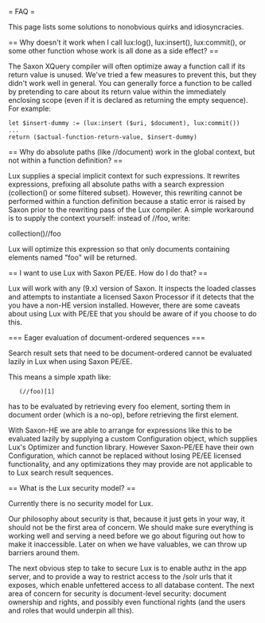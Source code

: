 = FAQ =

This page lists some solutions to nonobvious quirks and idiosyncracies.

== Why doesn't it work when I call lux:log(), lux:insert(), lux:commit(),
or some other function whose work is all done as a side effect? ==

The Saxon XQuery compiler will often optimize away a function call if its
return value is unused. We've tried a few measures to prevent this, but
they didn't work well in general.  You can generally force a function to be
called by pretending to care about its return value within the immediately
enclosing scope (even if it is declared as returning the empty sequence).
For example:

    let $insert-dummy := (lux:insert ($uri, $document), lux:commit())
    ...
    return ($actual-function-return-value, $insert-dummy)

== Why do absolute paths (like //document) work in the global context, but
not within a function definition? ==

Lux supplies a special implicit context for such expressions.  It rewrites
expressions, prefixing all absolute paths with a search expression
(collection() or some filtered subset). However, this rewriting cannot be
performed within a function definition because a static error is raised by
Saxon prior to the rewriting pass of the Lux compiler.  A simple workaround 
is to supply the context yourself: instead of //foo, write:

   collection()//foo

Lux will optimize this expression so that only documents containing
elements named "foo" will be returned.

== I want to use Lux with Saxon PE/EE.  How do I do that? ==

Lux will work with any (9.x) version of Saxon.  It inspects the loaded
classes and attempts to instantiate a licensed Saxon Processor if it
detects that the you have a non-HE version installed.  However, there are
some caveats about using Lux with PE/EE that you should be aware of if you
choose to do this.

=== Eager evaluation of document-ordered sequences === 

Search result sets that need to be document-ordered cannot be evaluated
lazily in Lux when using Saxon PE/EE.

This means a simple xpath like:

       (//foo)[1]

has to be evaluated by retrieving every foo element, sorting them in document
order (which is a no-op), before retrieving the first element.

With Saxon-HE we are able to arrange for expressions like this to be
evaluated lazily by supplying a custom Configuration object, which supplies
Lux's Optimizer and function library.  However Saxon-PE/EE have their own
Configuration, which cannot be replaced without losing PE/EE licensed
functionality, and any optimizations they may provide are not applicable to
to Lux search result sequences.

== What is the Lux security model? ==

Currently there is no security model for Lux.

Our philosophy about security is that, because it just gets in your way, it
should not be the first area of concern. We should make sure everything is
working well and serving a need before we go about figuring out how to make
it inaccessible.  Later on when we have valuables, we can throw up barriers
around them.

The next obvious step to take to secure Lux is to enable authz in the app
server, and to provide a way to restrict access to the /solr urls that it
exposes, which enable unfettered access to all database content.  The next
area of concern for security is document-level security: document ownership
and rights, and possibly even functional rights (and the users and roles
that would underpin all this).

